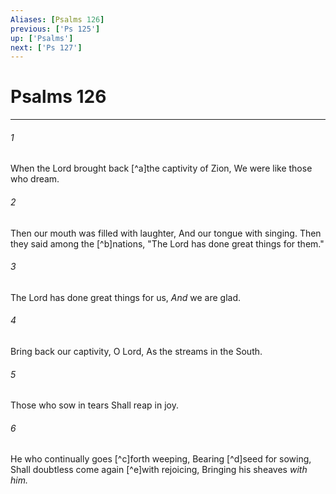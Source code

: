 ```yaml
---
Aliases: [Psalms 126]
previous: ['Ps 125']
up: ['Psalms']
next: ['Ps 127']
---
```

# Psalms 126

***


###### 1 
When the Lord brought back [^a]the captivity of Zion, We were like those who dream. 

###### 2 
Then our mouth was filled with laughter, And our tongue with singing. Then they said among the [^b]nations, "The Lord has done great things for them." 

###### 3 
The Lord has done great things for us, _And_ we are glad. 

###### 4 
Bring back our captivity, O Lord, As the streams in the South. 

###### 5 
Those who sow in tears Shall reap in joy. 

###### 6 
He who continually goes [^c]forth weeping, Bearing [^d]seed for sowing, Shall doubtless come again [^e]with rejoicing, Bringing his sheaves _with him._
